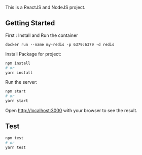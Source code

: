 This is a ReactJS and NodeJS project.

## Getting Started

First : Install and Run the container

```bach
docker run --name my-redis -p 6379:6379 -d redis
```

Install Package for project:

```bash
npm install
# or
yarn install
```

Run the server:

```bash
npm start
# or
yarn start
```

Open [http://localhost:3000](http://localhost:3000) with your browser to see the result.

## Test

```bash
npm test
# or
yarn test
```
